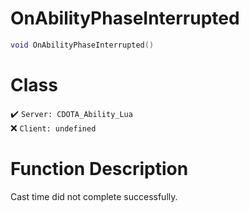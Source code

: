 # OnAbilityPhaseInterrupted
```lua
void OnAbilityPhaseInterrupted()
```
# Class
✔️ `Server: CDOTA_Ability_Lua`  
❌ `Client: undefined`  

# Function Description
Cast time did not complete successfully.
